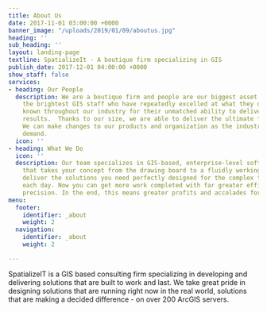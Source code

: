 ```yaml
---
title: About Us
date: 2017-11-01 03:00:00 +0000
banner_image: "/uploads/2019/01/09/aboutus.jpg"
heading: ''
sub_heading: ''
layout: landing-page
textline: SpatializeIt - A boutique firm specializing in GIS
publish_date: 2017-12-01 04:00:00 +0000
show_staff: false
services:
- heading: Our People
  description: We are a boutique firm and people are our biggest asset. We have only
    the brightest GIS staff who have repeatedly excelled at what they do. They are
    known throughout our industry for their unmatched ability to deliver consistent
    results.  Thanks to our size, we are able to deliver the ultimate flexibility.
    We can make changes to our products and organization as the industry and our clients
    demand.
  icon: ''
- heading: What We Do
  icon: ''
  description: Our team specializes in GIS-based, enterprise-level software development
    that takes your concept from the drawing board to a fluidly working process. We
    deliver the solutions you need perfectly designed for the complex tasks you face
    each day. Now you can get more work completed with far greater efficiency and
    precision. In the end, this means greater profits and accolades for you.
menu:
  footer:
    identifier: _about
    weight: 2
  navigation:
    identifier: _about
    weight: 2

---
```

SpatializeIT is a GIS based consulting firm specializing in developing and delivering solutions that are built to work and last. We take great pride in designing solutions that are running right now in the real world, solutions that are making a decided difference - on over 200 ArcGIS servers. 